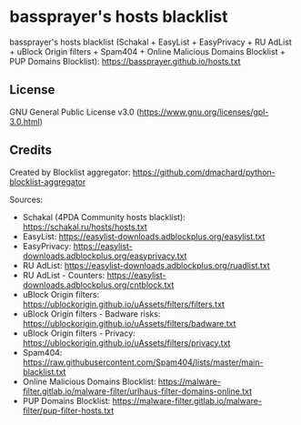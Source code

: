 # bassprayer's hosts blacklist

bassprayer's hosts blacklist (Schakal + EasyList + EasyPrivacy + RU AdList + uBlock Origin filters + Spam404 + Online Malicious Domains Blocklist + PUP Domains Blocklist): https://bassprayer.github.io/hosts.txt

## License

GNU General Public License v3.0 (https://www.gnu.org/licenses/gpl-3.0.html)

## Credits

Created by Blocklist aggregator: https://github.com/dmachard/python-blocklist-aggregator

Sources:
  - Schakal (4PDA Community hosts blacklist): https://schakal.ru/hosts/hosts.txt
  - EasyList: https://easylist-downloads.adblockplus.org/easylist.txt
  - EasyPrivacy: https://easylist-downloads.adblockplus.org/easyprivacy.txt
  - RU AdList: https://easylist-downloads.adblockplus.org/ruadlist.txt
  - RU AdList - Counters: https://easylist-downloads.adblockplus.org/cntblock.txt
  - uBlock Origin filters: https://ublockorigin.github.io/uAssets/filters/filters.txt
  - uBlock Origin filters - Badware risks: https://ublockorigin.github.io/uAssets/filters/badware.txt
  - uBlock Origin filters - Privacy: https://ublockorigin.github.io/uAssets/filters/privacy.txt
  - Spam404: https://raw.githubusercontent.com/Spam404/lists/master/main-blacklist.txt
  - Online Malicious Domains Blocklist: https://malware-filter.gitlab.io/malware-filter/urlhaus-filter-domains-online.txt
  - PUP Domains Blocklist: https://malware-filter.gitlab.io/malware-filter/pup-filter-hosts.txt
